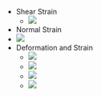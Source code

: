 - Shear Strain
    - ![](https://remnote-user-data.s3.amazonaws.com/0fqn75pUPsVSQ8ZFW6lQUbZpT-1Gt7QyrO5W5ru_13moCUFSHeOQtuoj9d6_MIzoatMUsrO-0GvMJUyZIUaE5jVt09p4oYPpv-yu3xgzsQXcsWyCC5XHSwmda7a5lpLc.png) 
- Normal Strain
- ![](https://remnote-user-data.s3.amazonaws.com/gWIVawPVo0yngTG2HLOFOEtyngCMdoyWuEyITrVDcSCgT7SwAwZyxeJuLV5RjuT47O3FHid5r6ya_CIPvmVyBI4OU-GtjpPJY3Lwrd-z5VLL-WuuMkch1cbTFMY-uZBl.png) 
- Deformation and Strain
    - ![](https://remnote-user-data.s3.amazonaws.com/-iENnn4wry6a8KNNwkvny3kV8b3V4X3Wt_zcGraEWfX_ORi1ZVTKxCcp1HXdaAQCNtMWYM4RUyeQm91X-Paa_rfj-MYwlYGNtfx02arvXrVEaugWiBHG81Lf4A9OKVZA.png) 
    - ![](https://remnote-user-data.s3.amazonaws.com/AHedjEfv-HQleAGce0bHRlNOHyLwGkVsHmw9z57x9goDD_9UI_1iffNHun146SIMYVhawUi2XLOWp-dVevY1nmfHIPtsgvZtO3_kl3p8F5UXDNf-rqUatuSm0dgglq19.png) 
    - ![](https://remnote-user-data.s3.amazonaws.com/EdHXAGX7rPM-rDFk-ztCSGzWVrWuB1jvfpXuIAOe7CBpK-vFRBeUP4KBuHXzpMvUa008CydExT0SYJ5kUJfD-MRQ8JRDYZzZb5xfi2dHmIMkuIsDdScEPULcfXt0EGnr.png) 
    - ![](https://remnote-user-data.s3.amazonaws.com/rkNtGi2EZy_TgoHUGk3oD0VB6CZRgJCdI9A47lFd1ZGJr4MOlQc29N2P8v-sCXhfcCpC0JdqOnN-RuivRw77CpjatpwCvLgEGFg9u3aG0LRLlHHjtmMSQGjwOI0kos3N.png) 
